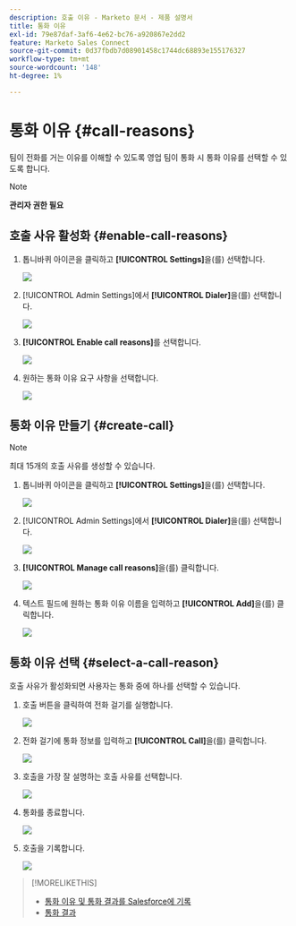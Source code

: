 ```yaml
---
description: 호출 이유 - Marketo 문서 - 제품 설명서
title: 통화 이유
exl-id: 79e87daf-3af6-4e62-bc76-a920867e2dd2
feature: Marketo Sales Connect
source-git-commit: 0d37fbdb7d08901458c1744dc68893e155176327
workflow-type: tm+mt
source-wordcount: '148'
ht-degree: 1%

---
```


# 통화 이유 {#call-reasons}

팀이 전화를 거는 이유를 이해할 수 있도록 영업 팀이 통화 시 통화 이유를 선택할 수 있도록 합니다.

>[!NOTE]
>
>**관리자 권한 필요**

## 호출 사유 활성화 {#enable-call-reasons}

1. 톱니바퀴 아이콘을 클릭하고 **[!UICONTROL Settings]**&#x200B;을(를) 선택합니다.

   ![](assets/call-reasons-1.png)

1. [!UICONTROL Admin Settings]에서 **[!UICONTROL Dialer]**&#x200B;을(를) 선택합니다.

   ![](assets/call-reasons-2.png)

1. **[!UICONTROL Enable call reasons]**&#x200B;를 선택합니다.

   ![](assets/call-reasons-3.png)

1. 원하는 통화 이유 요구 사항을 선택합니다.

   ![](assets/call-reasons-4.png)

## 통화 이유 만들기 {#create-call}

>[!NOTE]
>
>최대 15개의 호출 사유를 생성할 수 있습니다.

1. 톱니바퀴 아이콘을 클릭하고 **[!UICONTROL Settings]**&#x200B;을(를) 선택합니다.

   ![](assets/call-reasons-5.png)

1. [!UICONTROL Admin Settings]에서 **[!UICONTROL Dialer]**&#x200B;을(를) 선택합니다.

   ![](assets/call-reasons-6.png)

1. **[!UICONTROL Manage call reasons]**&#x200B;을(를) 클릭합니다.

   ![](assets/call-reasons-7.png)

1. 텍스트 필드에 원하는 통화 이유 이름을 입력하고 **[!UICONTROL Add]**&#x200B;을(를) 클릭합니다.

   ![](assets/call-reasons-8.png)

## 통화 이유 선택 {#select-a-call-reason}

호출 사유가 활성화되면 사용자는 통화 중에 하나를 선택할 수 있습니다.

1. 호출 버튼을 클릭하여 전화 걸기를 실행합니다.

   ![](assets/call-reasons-9.png)

1. 전화 걸기에 통화 정보를 입력하고 **[!UICONTROL Call]**&#x200B;을(를) 클릭합니다.

   ![](assets/call-reasons-10.png)

1. 호출을 가장 잘 설명하는 호출 사유를 선택합니다.

   ![](assets/call-reasons-11.png)

1. 통화를 종료합니다.

   ![](assets/call-reasons-12.png)

1. 호출을 기록합니다.

   ![](assets/call-reasons-13.png)

>[!MORELIKETHIS]
>
>* [통화 이유 및 통화 결과를 Salesforce에 기록](/help/marketo/product-docs/marketo-sales-connect/phone/log-call-reasons-and-call-outcomes-to-salesforce.md)
>* [통화 결과](/help/marketo/product-docs/marketo-sales-connect/phone/call-outcomes.md)
